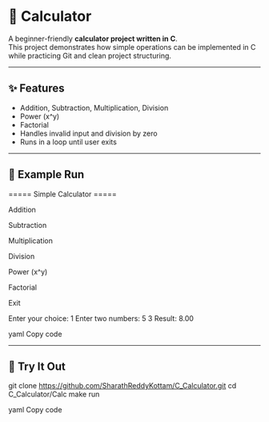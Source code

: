 # 🧮 Calculator

A beginner-friendly **calculator project written in C**.  
This project demonstrates how simple operations can be implemented in C while practicing Git and clean project structuring.

---

## ✨ Features
- Addition, Subtraction, Multiplication, Division  
- Power (x^y)  
- Factorial  
- Handles invalid input and division by zero  
- Runs in a loop until user exits  

---

## 📖 Example Run
===== Simple Calculator =====

Addition

Subtraction

Multiplication

Division

Power (x^y)

Factorial

Exit

Enter your choice: 1
Enter two numbers: 5 3
Result: 8.00

yaml
Copy code

---

## 🚀 Try It Out
git clone https://github.com/SharathReddyKottam/C_Calculator.git
cd C_Calculator/Calc
make run

yaml
Copy code
